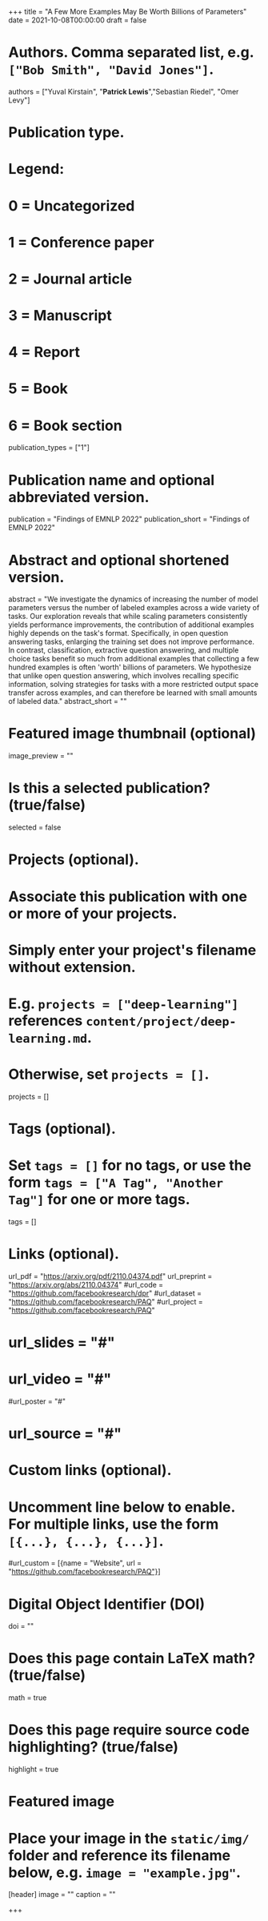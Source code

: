 +++
title = "A Few More Examples May Be Worth Billions of Parameters"
date = 2021-10-08T00:00:00
draft = false

# Authors. Comma separated list, e.g. `["Bob Smith", "David Jones"]`.
authors = ["Yuval Kirstain", "**Patrick Lewis**","Sebastian Riedel", "Omer Levy"]
# Publication type.
# Legend:
# 0 = Uncategorized
# 1 = Conference paper
# 2 = Journal article
# 3 = Manuscript
# 4 = Report
# 5 = Book
# 6 = Book section
publication_types = ["1"]

# Publication name and optional abbreviated version.
publication = "Findings of EMNLP 2022"
publication_short = "Findings of EMNLP 2022"

# Abstract and optional shortened version.
abstract = "We investigate the dynamics of increasing the number of model parameters versus the number of labeled examples across a wide variety of tasks. Our exploration reveals that while scaling parameters consistently yields performance improvements, the contribution of additional examples highly depends on the task's format. Specifically, in open question answering tasks, enlarging the training set does not improve performance. In contrast, classification, extractive question answering, and multiple choice tasks benefit so much from additional examples that collecting a few hundred examples is often 'worth' billions of parameters. We hypothesize that unlike open question answering, which involves recalling specific information, solving strategies for tasks with a more restricted output space transfer across examples, and can therefore be learned with small amounts of labeled data."
abstract_short = "" 
# Featured image thumbnail (optional)
image_preview = ""

# Is this a selected publication? (true/false)
selected = false

# Projects (optional).
#   Associate this publication with one or more of your projects.
#   Simply enter your project's filename without extension.
#   E.g. `projects = ["deep-learning"]` references `content/project/deep-learning.md`.
#   Otherwise, set `projects = []`.
projects = []

# Tags (optional).
#   Set `tags = []` for no tags, or use the form `tags = ["A Tag", "Another Tag"]` for one or more tags.
tags = []

# Links (optional).
url_pdf = "https://arxiv.org/pdf/2110.04374.pdf"
url_preprint = "https://arxiv.org/abs/2110.04374"
#url_code = "https://github.com/facebookresearch/dpr"
#url_dataset = "https://github.com/facebookresearch/PAQ"
#url_project = "https://github.com/facebookresearch/PAQ"
# url_slides = "#"
# url_video = "#"
#url_poster = "#"
# url_source = "#"

# Custom links (optional).
#   Uncomment line below to enable. For multiple links, use the form `[{...}, {...}, {...}]`.
#url_custom = [{name = "Website", url = "https://github.com/facebookresearch/PAQ"}]

# Digital Object Identifier (DOI)
doi = ""

# Does this page contain LaTeX math? (true/false)
math = true

# Does this page require source code highlighting? (true/false)
highlight = true

# Featured image
# Place your image in the `static/img/` folder and reference its filename below, e.g. `image = "example.jpg"`.
[header]
image = ""
caption = ""

+++
